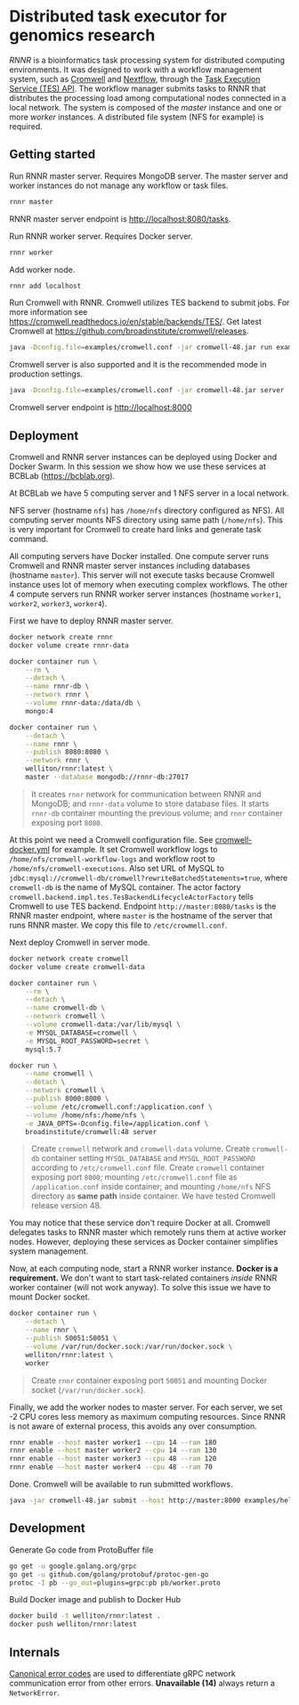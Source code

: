 # Distributed task executor for genomics research

*RNNR* is a bioinformatics task processing system for distributed computing environments.
It was designed to work with a workflow management system, such as [Cromwell](https://github.com/broadinstitute/cromwell) and [Nextflow](https://www.nextflow.io/), through the [Task Execution Service (TES) API](https://github.com/ga4gh/task-execution-schemas).
The workflow manager submits tasks to RNNR that distributes the processing load among computational nodes connected in a local network.
The system is composed of the *master* instance and one or more *worker* instances.
A distributed file system (NFS for example) is required.

## Getting started

Run RNNR master server.
Requires MongoDB server.
The master server and worker instances do not manage any workflow or task files.

```bash
rnnr master
```

RNNR master server endpoint is <http://localhost:8080/tasks>.

Run RNNR worker server. Requires Docker server.

```bash
rnnr worker
```

Add worker node.

```bash
rnnr add localhost
```

Run Cromwell with RNNR.
Cromwell utilizes TES backend to submit jobs.
For more information see <https://cromwell.readthedocs.io/en/stable/backends/TES/>.
Get latest Cromwell at <https://github.com/broadinstitute/cromwell/releases>.

```bash
java -Dconfig.file=examples/cromwell.conf -jar cromwell-48.jar run examples/hello.wdl
```

Cromwell server is also supported and it is the recommended mode in production settings.

```bash
java -Dconfig.file=examples/cromwell.conf -jar cromwell-48.jar server
``` 

Cromwell server endpoint is <http://localhost:8000>

## Deployment

Cromwell and RNNR server instances can be deployed using Docker and Docker Swarm.
In this session we show how we use these services at BCBLab (<https://bcblab.org>).

At BCBLab we have 5 computing server and 1 NFS server in a local network.

NFS server (hostname `nfs`) has `/home/nfs` directory configured as NFS).
All computing server mounts NFS directory using same path (`/home/nfs`).
This is very important for Cromwell to create hard links and generate task command. 

All computing servers have Docker installed.
One compute server runs Cromwell and RNNR master server instances including databases (hostname `master`).
This server will not execute tasks because Cromwell instance uses lot of memory when executing complex workflows.
The other 4 compute servers run RNNR worker server instances (hostname `worker1`, `worker2`, `worker3`, `worker4`).

First we have to deploy RNNR master server.

```bash
docker network create rnnr
docker volume create rnnr-data

docker container run \
    --rm \
    --detach \
    --name rnnr-db \
    --network rnnr \
    --volume rnnr-data:/data/db \
    mongo:4

docker container run \
    --detach \
    --name rnnr \
    --publish 8080:8080 \
    --network rnnr \
    welliton/rnnr:latest \
    master --database mongodb://rnnr-db:27017
```

> It creates `rnnr` network for communication between RNNR and MongoDB;
> and `rnnr-data` volume to store database files.
> It starts `rnnr-db` container mounting the previous volume;
> and `rnnr` container exposing port `8080`.

At this point we need a Cromwell configuration file.
See [cromwell-docker.yml](cromwell-docker.conf) for example.
It set Cromwell workflow logs to `/home/nfs/cromwell-workflow-logs` and workflow root to `/home/nfs/cromwell-executions`.
Also set URL of MySQL to `jdbc:mysql://cromwell-db/cromwell?rewriteBatchedStatements=true`, where `cromwell-db` is the name of MySQL container.
The actor factory `cromwell.backend.impl.tes.TesBackendLifecycleActorFactory` tells Cromwell to use TES backend.
Endpoint `http://master:8080/tasks` is the RNNR master endpoint, where `master` is the hostname of the server that runs RNNR master. 
We copy this file to `/etc/crowmell.conf`.

Next deploy Cromwell in server mode.

```bash
docker network create cromwell
docker volume create cromwell-data

docker container run \
    --rm \
    --detach \
    --name cromwell-db \
    --network cromwell \
    --volume cromwell-data:/var/lib/mysql \
    -e MYSQL_DATABASE=cromwell \
    -e MYSQL_ROOT_PASSWORD=secret \
    mysql:5.7

docker run \
    --name cromwell \
    --detach \
    --network cromwell \
    --publish 8000:8000 \
    --volume /etc/cromwell.conf:/application.conf \
    --volume /home/nfs:/home/nfs \
    -e JAVA_OPTS=-Dconfig.file=/application.conf \
    broadinstitute/cromwell:48 server
```

> Create `cromwell` network and `cromwell-data` volume.
> Create `cromwell-db` container setting `MYSQL_DATABASE` and `MYSQL_ROOT_PASSWORD` according to `/etc/cromwell.conf` file.
> Create `cromwell` container exposing port `8000`; mounting `/etc/cromwell.conf` file as `/application.conf` inside container;
> and mounting `/home/nfs` NFS directory as **same path** inside container.
> We have tested Cromwell release version 48.

You may notice that these service don't require Docker at all.
Cromwell delegates tasks to RNNR master which remotely runs them at active worker nodes.
However, deploying these services as Docker container simplifies system management.

Now, at each computing node, start a RNNR worker instance. **Docker is a requirement.**
We don't want to start task-related containers *inside* RNNR worker container (will not work anyway).
To solve this issue we have to mount Docker socket.

```bash
docker container run \
    --detach \
    --name rnnr \
    --publish 50051:50051 \
    --volume /var/run/docker.sock:/var/run/docker.sock \
    welliton/rnnr:latest \
    worker
```

> Create `rnnr` container exposing port `50051` and mounting Docker socket (`/var/run/docker.sock`).

Finally, we add the worker nodes to master server.
For each server, we set -2 CPU cores less memory as maximum computing resources.
Since RNNR is not aware of external process, this avoids any over consumption.  

```bash
rnnr enable --host master worker1 --cpu 14 --ram 180
rnnr enable --host master worker2 --cpu 14 --ram 130
rnnr enable --host master worker3 --cpu 48 --ram 120
rnnr enable --host master worker4 --cpu 48 --ram 70
```

Done. Cromwell will be available to run submitted workflows.

```bash
java -jar cromwell-48.jar submit --host http://master:8000 examples/hello.wdl
```

## Development

Generate Go code from ProtoBuffer file

```bash
go get -u google.golang.org/grpc
go get -u github.com/golang/protobuf/protoc-gen-go
protoc -I pb --go_out=plugins=grpc:pb pb/worker.proto 
```

Build Docker image and publish to Docker Hub

```bash
docker build -t welliton/rnnr:latest .
docker push welliton/rnnr:latest
```

## Internals

[Canonical error codes](https://pkg.go.dev/google.golang.org/grpc/codes?tab=doc) are used to differentiate gRPC network communication error from other errors.
**Unavailable (14)** always return a `NetworkError`.
